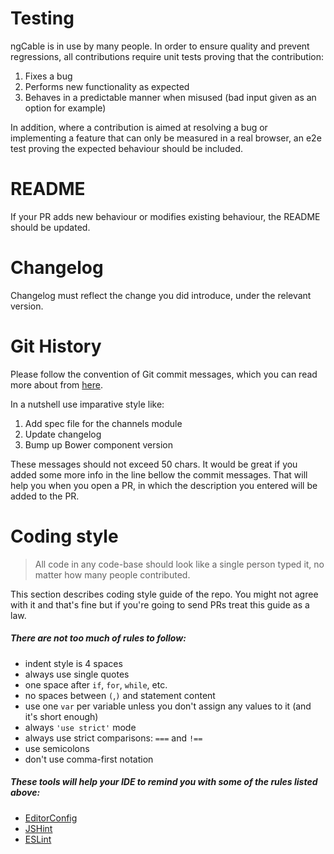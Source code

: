# Testing

ngCable is in use by many people. In order to ensure quality and prevent regressions, all contributions require unit tests proving that the contribution:

1. Fixes a bug
2. Performs new functionality as expected
3. Behaves in a predictable manner when misused (bad input given as an option for example)

In addition, where a contribution is aimed at resolving a bug or implementing a feature that can only be measured in a real browser, an e2e test proving the expected behaviour should be included.

# README

If your PR adds new behaviour or modifies existing behaviour, the README should be updated.

# Changelog

Changelog must reflect the change you did introduce, under the relevant version.

# Git History

Please follow the convention of Git commit messages, which you can read more about from [here](tbaggery.com/2008/04/19/a-note-about-git-commit-messages.html).

In a nutshell use imparative style like:

1. Add spec file for the channels module
2. Update changelog
3. Bump up Bower component version

These messages should not exceed 50 chars. It would be great if you added some more info in the line bellow the commit messages. That will help you when you open a PR, in which the description you entered will be added to the PR.

# Coding style

> All code in any code-base should look like a single person typed it, no matter how many people contributed.

This section describes coding style guide of the repo. You might not agree with it and that's fine but if you're going to send PRs treat this guide as a law.

##### There are not too much of rules to follow:

- indent style is 4 spaces
- always use single quotes 
- one space after `if`, `for`, `while`, etc.
- no spaces between `(`,`)` and statement content
- use one `var` per variable unless you don't assign any values to it (and it's short enough)
- always `'use strict'` mode
- always use strict comparisons: `===` and `!==`
- use semicolons
- don't use comma-first notation

##### These tools will help your IDE to remind you with some of the rules listed above:

- [EditorConfig](http://editorconfig.org)
- [JSHint](http://jshint.com)
- [ESLint](http://eslint.org)
